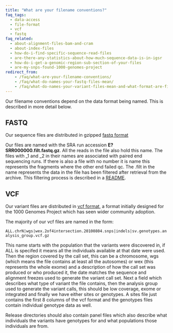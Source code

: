 ```yaml
---
title: "What are your filename conventions?"
faq_tags:
  - data-access
  - file-format
  - vcf
  - fastq
faq_related:
  - about-alignment-files-bam-and-cram
  - about-index-files
  - how-do-i-find-specific-sequence-read-files
  - are-there-any-statistics-about-how-much-sequence-data-is-in-igsr
  - how-do-i-get-a-genomic-region-sub-section-of-your-files
  - are-my-snps-found-1000-genomes-project
redirect_from:
    - /faq/what-are-your-filename-conventions/
    - /faq/what-do-names-your-fastq-files-mean/
    - /faq/what-do-names-your-variant-files-mean-and-what-format-are-files/
---
```

                    
Our filename conventions depend on the data format being named. This is described in more detail below.

## FASTQ

Our sequence files are distributed in gzipped [fastq format](http://en.wikipedia.org/wiki/Fastq)

Our files are named with the SRA run accession **E?SRR000000.filt.fastq.gz**. All the reads in the file also hold this name. The files with _1 and _2 in their names are associated with paired end sequencing runs. If there is also a file with no number it is name this represents the fragments where the other end failed qc. The .filt in the name represents the data in the file has been filtered after retrieval from the archive. This filtering process is described in a [README](ftp://ftp.1000genomes.ebi.ac.uk/vol1/ftp/historical_data/former_toplevel/README.sequence_data).

## VCF

Our variant files are distributed in [vcf format](http://vcftools.sourceforge.net/), a format initially designed for the 1000 Genomes Project which has seen wider community adoption.

The majority of our vcf files are named in the form:

```ALL.chrN|wgs|wex.2of4intersection.20100804.snps|indels|sv.genotypes.analysis_group.vcf.gz```

This name starts with the population that the variants were discovered in, if ALL is specifed it means all the individuals available at that date were used. Then the region covered by the call set, this can be a chromosome, wgs (which means the file contains at least all the autosomes) or wex (this represents the whole exome) and a description of how the call set was produced or who produced it, the date matches the sequence and alignment freezes used to generate the variant call set. Next a field which describes what type of variant the file contains, then the analysis group used to generate the variant calls, this should be low coverage, exome or integrated and finally we have either sites or genotypes. A sites file just contains the first 8 columns of the vcf format and the genotypes files contain individual genotype data as well.

Release directories should also contain panel files which also describe what individuals the variants have genotypes for and what populations those individuals are from.
